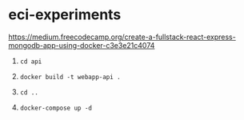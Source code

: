 # eci-experiments

https://medium.freecodecamp.org/create-a-fullstack-react-express-mongodb-app-using-docker-c3e3e21c4074

1. ```cd api```

2. ```docker build -t webapp-api .```

3. ```cd ..```

4. ```docker-compose up -d```
